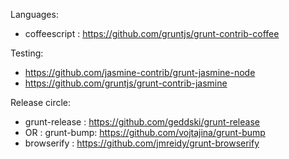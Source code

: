 Languages:
  - coffeescript : https://github.com/gruntjs/grunt-contrib-coffee

Testing:
- https://github.com/jasmine-contrib/grunt-jasmine-node
- https://github.com/gruntjs/grunt-contrib-jasmine

Release circle:
- grunt-release : https://github.com/geddski/grunt-release
- OR : grunt-bump: https://github.com/vojtajina/grunt-bump
- browserify : https://github.com/jmreidy/grunt-browserify 
